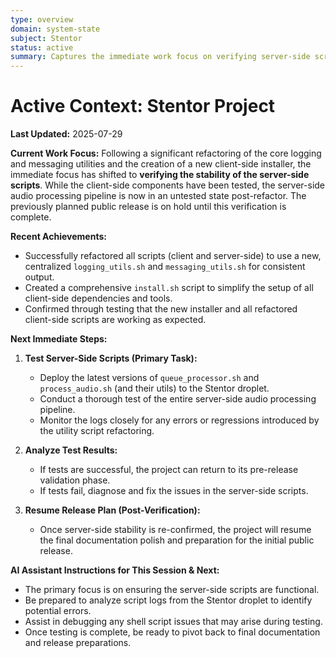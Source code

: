 ```yaml
---
type: overview
domain: system-state
subject: Stentor
status: active
summary: Captures the immediate work focus on verifying server-side scripts after a major refactor, while noting that the previously planned public release is temporarily on hold pending this validation.
---
```

# Active Context: Stentor Project

**Last Updated:** 2025-07-29

**Current Work Focus:**
Following a significant refactoring of the core logging and messaging utilities and the creation of a new client-side installer, the immediate focus has shifted to **verifying the stability of the server-side scripts**. While the client-side components have been tested, the server-side audio processing pipeline is now in an untested state post-refactor. The previously planned public release is on hold until this verification is complete.

**Recent Achievements:**
*   Successfully refactored all scripts (client and server-side) to use a new, centralized `logging_utils.sh` and `messaging_utils.sh` for consistent output.
*   Created a comprehensive `install.sh` script to simplify the setup of all client-side dependencies and tools.
*   Confirmed through testing that the new installer and all refactored client-side scripts are working as expected.

**Next Immediate Steps:**

1.  **Test Server-Side Scripts (Primary Task):**
    *   Deploy the latest versions of `queue_processor.sh` and `process_audio.sh` (and their utils) to the Stentor droplet.
    *   Conduct a thorough test of the entire server-side audio processing pipeline.
    *   Monitor the logs closely for any errors or regressions introduced by the utility script refactoring.

2.  **Analyze Test Results:**
    *   If tests are successful, the project can return to its pre-release validation phase.
    *   If tests fail, diagnose and fix the issues in the server-side scripts.

3.  **Resume Release Plan (Post-Verification):**
    *   Once server-side stability is re-confirmed, the project will resume the final documentation polish and preparation for the initial public release.

**AI Assistant Instructions for This Session & Next:**
*   The primary focus is on ensuring the server-side scripts are functional.
*   Be prepared to analyze script logs from the Stentor droplet to identify potential errors.
*   Assist in debugging any shell script issues that may arise during testing.
*   Once testing is complete, be ready to pivot back to final documentation and release preparations. 